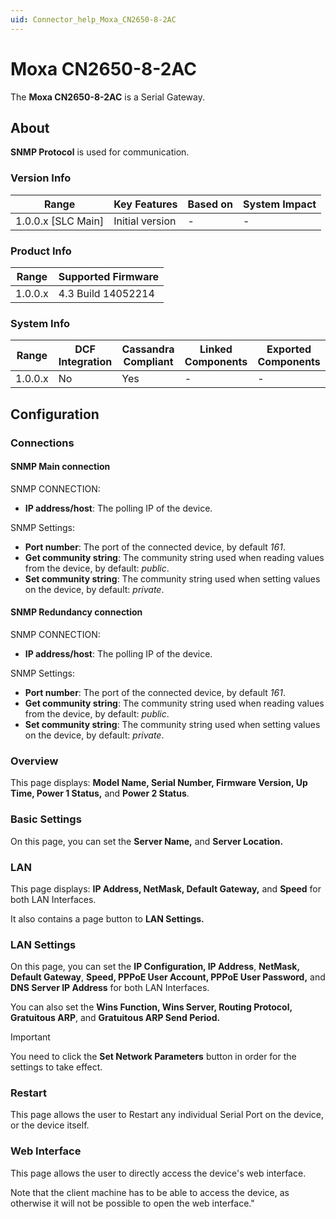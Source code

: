 ```yaml
---
uid: Connector_help_Moxa_CN2650-8-2AC
---
```


# Moxa CN2650-8-2AC

The **Moxa CN2650-8-2AC** is a Serial Gateway.

## About

**SNMP Protocol** is used for communication.

### Version Info

| Range                | Key Features     | Based on     | System Impact     |
|----------------------|------------------|--------------|-------------------|
| 1.0.0.x [SLC Main]   | Initial version  | -            | -                 |

### Product Info

| Range     | Supported Firmware     |
|-----------|------------------------|
| 1.0.0.x   | 4.3 Build 14052214     |

### System Info

| Range     | DCF Integration     | Cassandra Compliant     | Linked Components     | Exported Components     |
|-----------|---------------------|-------------------------|-----------------------|-------------------------|
| 1.0.0.x   | No                  | Yes                     | -                     | -                       |

## Configuration

### Connections

#### SNMP Main connection

SNMP CONNECTION:

- **IP address/host**: The polling IP of the device.

SNMP Settings:

- **Port number**: The port of the connected device, by default *161*.
- **Get community string**: The community string used when reading values from the device, by default: *public*.
- **Set community string**: The community string used when setting values on the device, by default: *private*.

#### SNMP Redundancy connection

SNMP CONNECTION:

- **IP address/host**: The polling IP of the device.

SNMP Settings:

- **Port number**: The port of the connected device, by default *161*.
- **Get community string**: The community string used when reading values from the device, by default: *public*.
- **Set community string**: The community string used when setting values on the device, by default: *private*.

### Overview

This page displays: **Model Name, Serial Number, Firmware Version, Up Time, Power 1 Status,** and **Power 2 Status**.

### Basic Settings

On this page, you can set the **Server Name,** and **Server Location.**

### LAN

This page displays: **IP Address, NetMask, Default Gateway,** and **Speed** for both LAN Interfaces.

It also contains a page button to **LAN Settings.**

### LAN Settings

On this page, you can set the **IP Configuration, IP Address**, **NetMask, Default Gateway**, **Speed, PPPoE User Account, PPPoE User Password,** and **DNS Server IP Address** for both LAN Interfaces.

You can also set the **Wins Function, Wins Server, Routing Protocol, Gratuitous ARP**, and **Gratuitous ARP Send Period.**

> [!IMPORTANT]
> You need to click the **Set Network Parameters** button in order for the settings to take effect.

### Restart

This page allows the user to Restart any individual Serial Port on the device, or the device itself.

### Web Interface

This page allows the user to directly access the device's web interface.

Note that the client machine has to be able to access the device, as otherwise it will not be possible to open the web interface."
